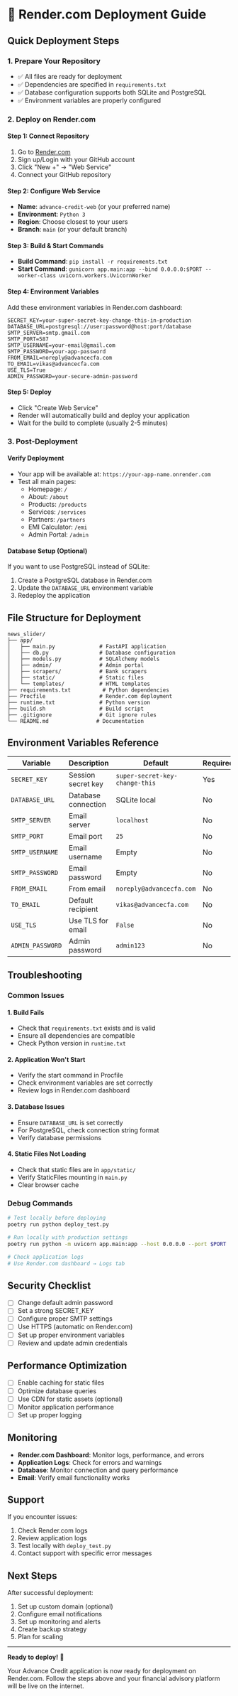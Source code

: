 # 🚀 Render.com Deployment Guide

## Quick Deployment Steps

### 1. Prepare Your Repository
- ✅ All files are ready for deployment
- ✅ Dependencies are specified in `requirements.txt`
- ✅ Database configuration supports both SQLite and PostgreSQL
- ✅ Environment variables are properly configured

### 2. Deploy on Render.com

#### Step 1: Connect Repository
1. Go to [Render.com](https://render.com)
2. Sign up/Login with your GitHub account
3. Click "New +" → "Web Service"
4. Connect your GitHub repository

#### Step 2: Configure Web Service
- **Name**: `advance-credit-web` (or your preferred name)
- **Environment**: `Python 3`
- **Region**: Choose closest to your users
- **Branch**: `main` (or your default branch)

#### Step 3: Build & Start Commands
- **Build Command**: `pip install -r requirements.txt`
- **Start Command**: `gunicorn app.main:app --bind 0.0.0.0:$PORT --worker-class uvicorn.workers.UvicornWorker`

#### Step 4: Environment Variables
Add these environment variables in Render.com dashboard:

```
SECRET_KEY=your-super-secret-key-change-this-in-production
DATABASE_URL=postgresql://user:password@host:port/database
SMTP_SERVER=smtp.gmail.com
SMTP_PORT=587
SMTP_USERNAME=your-email@gmail.com
SMTP_PASSWORD=your-app-password
FROM_EMAIL=noreply@advancecfa.com
TO_EMAIL=vikas@advancecfa.com
USE_TLS=True
ADMIN_PASSWORD=your-secure-admin-password
```

#### Step 5: Deploy
- Click "Create Web Service"
- Render will automatically build and deploy your application
- Wait for the build to complete (usually 2-5 minutes)

### 3. Post-Deployment

#### Verify Deployment
- Your app will be available at: `https://your-app-name.onrender.com`
- Test all main pages:
  - Homepage: `/`
  - About: `/about`
  - Products: `/products`
  - Services: `/services`
  - Partners: `/partners`
  - EMI Calculator: `/emi`
  - Admin Portal: `/admin`

#### Database Setup (Optional)
If you want to use PostgreSQL instead of SQLite:
1. Create a PostgreSQL database in Render.com
2. Update the `DATABASE_URL` environment variable
3. Redeploy the application

## File Structure for Deployment

```
news_slider/
├── app/
│   ├── main.py              # FastAPI application
│   ├── db.py                # Database configuration
│   ├── models.py            # SQLAlchemy models
│   ├── admin/               # Admin portal
│   ├── scrapers/            # Bank scrapers
│   ├── static/              # Static files
│   └── templates/           # HTML templates
├── requirements.txt          # Python dependencies
├── Procfile                 # Render.com deployment
├── runtime.txt              # Python version
├── build.sh                 # Build script
├── .gitignore               # Git ignore rules
└── README.md               # Documentation
```

## Environment Variables Reference

| Variable | Description | Default | Required |
|----------|-------------|---------|----------|
| `SECRET_KEY` | Session secret key | `super-secret-key-change-this` | Yes |
| `DATABASE_URL` | Database connection | SQLite local | No |
| `SMTP_SERVER` | Email server | `localhost` | No |
| `SMTP_PORT` | Email port | `25` | No |
| `SMTP_USERNAME` | Email username | Empty | No |
| `SMTP_PASSWORD` | Email password | Empty | No |
| `FROM_EMAIL` | From email | `noreply@advancecfa.com` | No |
| `TO_EMAIL` | Default recipient | `vikas@advancecfa.com` | No |
| `USE_TLS` | Use TLS for email | `False` | No |
| `ADMIN_PASSWORD` | Admin password | `admin123` | No |

## Troubleshooting

### Common Issues

#### 1. Build Fails
- Check that `requirements.txt` exists and is valid
- Ensure all dependencies are compatible
- Check Python version in `runtime.txt`

#### 2. Application Won't Start
- Verify the start command in Procfile
- Check environment variables are set correctly
- Review logs in Render.com dashboard

#### 3. Database Issues
- Ensure `DATABASE_URL` is set correctly
- For PostgreSQL, check connection string format
- Verify database permissions

#### 4. Static Files Not Loading
- Check that static files are in `app/static/`
- Verify StaticFiles mounting in `main.py`
- Clear browser cache

### Debug Commands

```bash
# Test locally before deploying
poetry run python deploy_test.py

# Run locally with production settings
poetry run python -m uvicorn app.main:app --host 0.0.0.0 --port $PORT

# Check application logs
# Use Render.com dashboard → Logs tab
```

## Security Checklist

- [ ] Change default admin password
- [ ] Set a strong SECRET_KEY
- [ ] Configure proper SMTP settings
- [ ] Use HTTPS (automatic on Render.com)
- [ ] Set up proper environment variables
- [ ] Review and update admin credentials

## Performance Optimization

- [ ] Enable caching for static files
- [ ] Optimize database queries
- [ ] Use CDN for static assets (optional)
- [ ] Monitor application performance
- [ ] Set up proper logging

## Monitoring

- **Render.com Dashboard**: Monitor logs, performance, and errors
- **Application Logs**: Check for errors and warnings
- **Database**: Monitor connection and query performance
- **Email**: Verify email functionality works

## Support

If you encounter issues:
1. Check Render.com logs
2. Review application logs
3. Test locally with `deploy_test.py`
4. Contact support with specific error messages

## Next Steps

After successful deployment:
1. Set up custom domain (optional)
2. Configure email notifications
3. Set up monitoring and alerts
4. Create backup strategy
5. Plan for scaling

---

**Ready to deploy!** 🚀

Your Advance Credit application is now ready for deployment on Render.com. Follow the steps above and your financial advisory platform will be live on the internet. 
